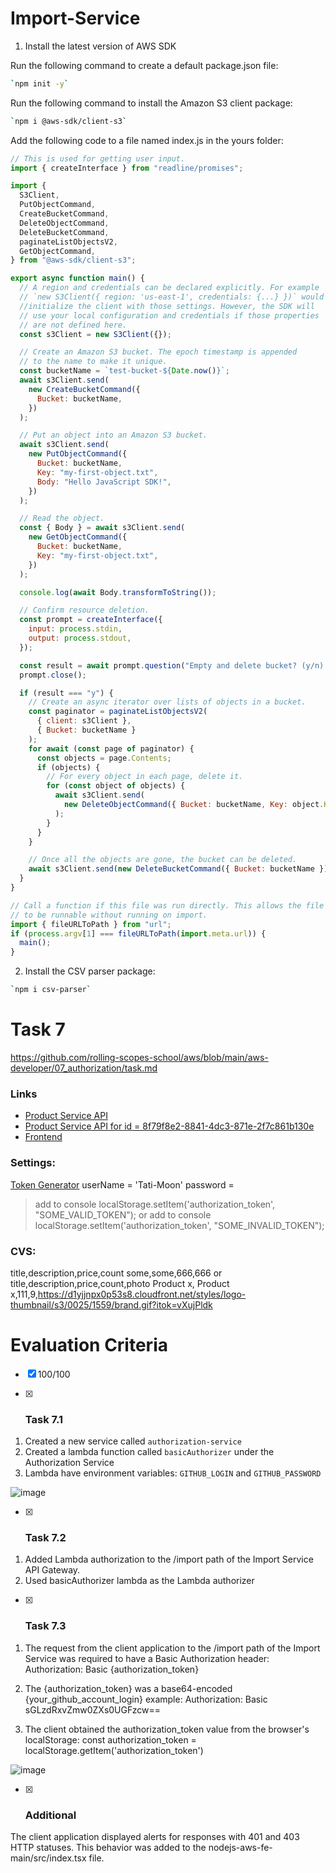 # Import-Service

1. Install the latest version of AWS SDK

Run the following command to create a default package.json file:

```sh
`npm init -y`
```

Run the following command to install the Amazon S3 client package:

```sh
`npm i @aws-sdk/client-s3`
```

Add the following code to a file named index.js in the yours folder:

```js
// This is used for getting user input.
import { createInterface } from "readline/promises";

import {
  S3Client,
  PutObjectCommand,
  CreateBucketCommand,
  DeleteObjectCommand,
  DeleteBucketCommand,
  paginateListObjectsV2,
  GetObjectCommand,
} from "@aws-sdk/client-s3";

export async function main() {
  // A region and credentials can be declared explicitly. For example
  // `new S3Client({ region: 'us-east-1', credentials: {...} })` would
  //initialize the client with those settings. However, the SDK will
  // use your local configuration and credentials if those properties
  // are not defined here.
  const s3Client = new S3Client({});

  // Create an Amazon S3 bucket. The epoch timestamp is appended
  // to the name to make it unique.
  const bucketName = `test-bucket-${Date.now()}`;
  await s3Client.send(
    new CreateBucketCommand({
      Bucket: bucketName,
    })
  );

  // Put an object into an Amazon S3 bucket.
  await s3Client.send(
    new PutObjectCommand({
      Bucket: bucketName,
      Key: "my-first-object.txt",
      Body: "Hello JavaScript SDK!",
    })
  );

  // Read the object.
  const { Body } = await s3Client.send(
    new GetObjectCommand({
      Bucket: bucketName,
      Key: "my-first-object.txt",
    })
  );

  console.log(await Body.transformToString());

  // Confirm resource deletion.
  const prompt = createInterface({
    input: process.stdin,
    output: process.stdout,
  });

  const result = await prompt.question("Empty and delete bucket? (y/n) ");
  prompt.close();

  if (result === "y") {
    // Create an async iterator over lists of objects in a bucket.
    const paginator = paginateListObjectsV2(
      { client: s3Client },
      { Bucket: bucketName }
    );
    for await (const page of paginator) {
      const objects = page.Contents;
      if (objects) {
        // For every object in each page, delete it.
        for (const object of objects) {
          await s3Client.send(
            new DeleteObjectCommand({ Bucket: bucketName, Key: object.Key })
          );
        }
      }
    }

    // Once all the objects are gone, the bucket can be deleted.
    await s3Client.send(new DeleteBucketCommand({ Bucket: bucketName }));
  }
}

// Call a function if this file was run directly. This allows the file
// to be runnable without running on import.
import { fileURLToPath } from "url";
if (process.argv[1] === fileURLToPath(import.meta.url)) {
  main();
}
```

2. Install the CSV parser package:

```sh
`npm i csv-parser`
```

# Task 7
https://github.com/rolling-scopes-school/aws/blob/main/aws-developer/07_authorization/task.md

### Links
- [Product Service API](https://dapdmi8g8h.execute-api.us-east-1.amazonaws.com/prod/products)
- [Product Service API for id = 8f79f8e2-8841-4dc3-871e-2f7c861b130e](https://dapdmi8g8h.execute-api.us-east-1.amazonaws.com/prod/products/8f79f8e2-8841-4dc3-871e-2f7c861b130e)
- [Frontend](https://d3oeh93tzbcw2m.cloudfront.net/)

### Settings:
[Token Generator](https://www.debugbear.com/basic-auth-header-generator)
userName = 'Tati-Moon'
password = 
> add to console localStorage.setItem('authorization_token', "SOME_VALID_TOKEN");
or
> add to console localStorage.setItem('authorization_token', "SOME_INVALID_TOKEN");

### CVS:
title,description,price,count
some,some,666,666
or
title,description,price,count,photo
Product x, Product x,111,9,https://d1yjjnpx0p53s8.cloudfront.net/styles/logo-thumbnail/s3/0025/1559/brand.gif?itok=vXujPldk

# Evaluation Criteria
- [x]  100/100

- [x]  ### Task 7.1
1. Created a new service called `authorization-service`
2. Created a lambda function called `basicAuthorizer` under the Authorization Service
3. Lambda have environment variables: `GITHUB_LOGIN` and `GITHUB_PASSWORD`

![image](https://github.com/user-attachments/assets/fc8c9017-f4b2-45c8-b41e-ed771ed2c3a1)

- [x]  ### Task 7.2
1. Added Lambda authorization to the /import path of the Import Service API Gateway.
2. Used basicAuthorizer lambda as the Lambda authorizer

- [x]  ### Task 7.3
1. The request from the client application to the /import path of the Import Service was required to have a Basic Authorization header:
Authorization: Basic {authorization_token}

2. The {authorization_token} was a base64-encoded {your_github_account_login}
example: Authorization: Basic sGLzdRxvZmw0ZXs0UGFzcw==

3. The client obtained the authorization_token value from the browser's localStorage:
const authorization_token = localStorage.getItem('authorization_token')

![image](https://github.com/user-attachments/assets/cea5c371-9655-437f-bbc5-1c18b9b13361)

- [x]  ### Additional 

The client application displayed alerts for responses with 401 and 403 HTTP statuses. This behavior was added to the nodejs-aws-fe-main/src/index.tsx file.